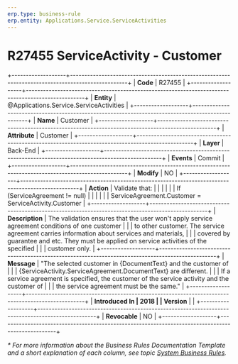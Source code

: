 ```yaml
---
erp.type: business-rule
erp.entity: Applications.Service.ServiceActivities
---
```


# R27455 ServiceActivity - Customer
+-------------------+--------------------------------------------------------------------------------------------------+
| **Code**          | R27455                                                                                           |
+-------------------+--------------------------------------------------------------------------------------------------+
| **Entity**        | @Applications.Service.ServiceActivities                                                          |
+-------------------+--------------------------------------------------------------------------------------------------+
| **Name**          | Customer                                                                                         |
+-------------------+--------------------------------------------------------------------------------------------------+
| **Attribute**     | Customer                                                                                         |
+-------------------+--------------------------------------------------------------------------------------------------+
| **Layer**         | Back-End                                                                                         |
+-------------------+--------------------------------------------------------------------------------------------------+
| **Events**        | Commit                                                                                           |
+-------------------+--------------------------------------------------------------------------------------------------+
| **Modify**        | NO                                                                                               |
+-------------------+--------------------------------------------------------------------------------------------------+
| **Action**        | Validate that:                                                                                   |
|                   |                                                                                                  |
|                   | If (ServiceAgreement != null)                                                                    |
|                   |                                                                                                  |
|                   | ServiceAgreement.Customer = ServiceActivity.Customer                                             |
+-------------------+--------------------------------------------------------------------------------------------------+
| **Description**   | The validation ensures that the user won\'t apply service agreement conditions of one customer   |
|                   | to other customer. The service agreement carries information about services and materials,       |
|                   | covered by guarantee and etc. They must be applied on service activities of the specified        |
|                   | customer only.                                                                                   |
+-------------------+--------------------------------------------------------------------------------------------------+
| **Message**       | \"The selected customer in {DocumentText} and the customer of                                    |
|                   | {ServiceActivity.ServiceAgreement.DocumentText} are different.                                   |
|                   | If a service agreement is specified, the customer of the service activity and the customer of    |
|                   | the service agreement must be the same.\"                                                        |
+-------------------+--------------------------------------------------------------------------------------------------+
| **Introduced In   | 2018                                                                                             |
| Version**         |                                                                                                  |
+-------------------+--------------------------------------------------------------------------------------------------+
| **Revocable**     | NO                                                                                               |
+-------------------+--------------------------------------------------------------------------------------------------+

*\* For more information about the Business Rules Documentation Template and a short explanation of each column, see
topic [System Business Rules](../templates/template-description-system-business-rules.md).*
